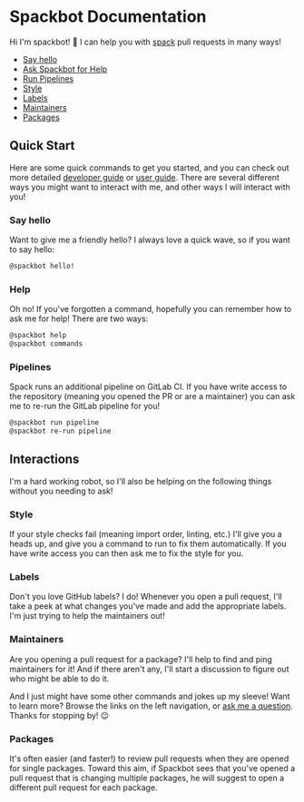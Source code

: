 # Spackbot Documentation

Hi I'm spackbot! 👋  I can help you with [spack](https://github.com/spack/spack) pull requests in many ways!

- [Say hello](#say-hello)
- [Ask Spackbot for Help](#help)
- [Run Pipelines](#pipelines)
- [Style](#style)
- [Labels](#labels)
- [Maintainers](#maintainers)
- [Packages](#packages)

## Quick Start

Here are some quick commands to get you started, and you can check out more detailed [developer guide](developer-guide/developer-guide) or [user guide](user-guide/user-guide). There are several different ways you might want to interact with me, and other ways I will interact with you!

### Say hello

Want to give me a friendly hello? I always love a quick wave, so if you want to say hello:

```bash
@spackbot hello!
```

### Help

Oh no! If you've forgotten a command, hopefully you can remember how to ask me for help! There are two ways:

```bash
@spackbot help
@spackbot commands
```

### Pipelines

Spack runs an additional pipeline on GitLab CI. If you have write access to the repository (meaning you opened the PR or are a maintainer) you can ask me to re-run the GitLab pipeline for you!

```bash
@spackbot run pipeline
@spackbot re-run pipeline
```

## Interactions

I'm a hard working robot, so I'll also be helping on the following things without you needing to ask!

### Style

If your style checks fail (meaning import order, linting, etc.) I'll give you a heads up, and give you a command to run to fix them automatically. If you have write access you can then ask me to fix the style for you.

### Labels

Don't you love GitHub labels? I do! Whenever you open a pull request, I'll take a peek at what changes you've made and add the appropriate labels. I'm just trying to help the maintainers out!

### Maintainers

Are you opening a pull request for a package? I'll help to find and ping maintainers for it! And if there aren't any, I'll start a discussion to figure out who might be able to do it.

And I just might have some other commands and jokes up my sleeve! Want to learn more? Browse the links on the left navigation, or
<a href="https://github.com/spack/spackbot" target="_blank">ask me a question</a>. Thanks for stopping by! 😉

### Packages

It's often easier (and faster!) to review pull requests when they are opened for single packages.
Toward this aim, if Spackbot sees that you've opened a pull request that is changing multiple packages,
he will suggest to open a different pull request for each package.
